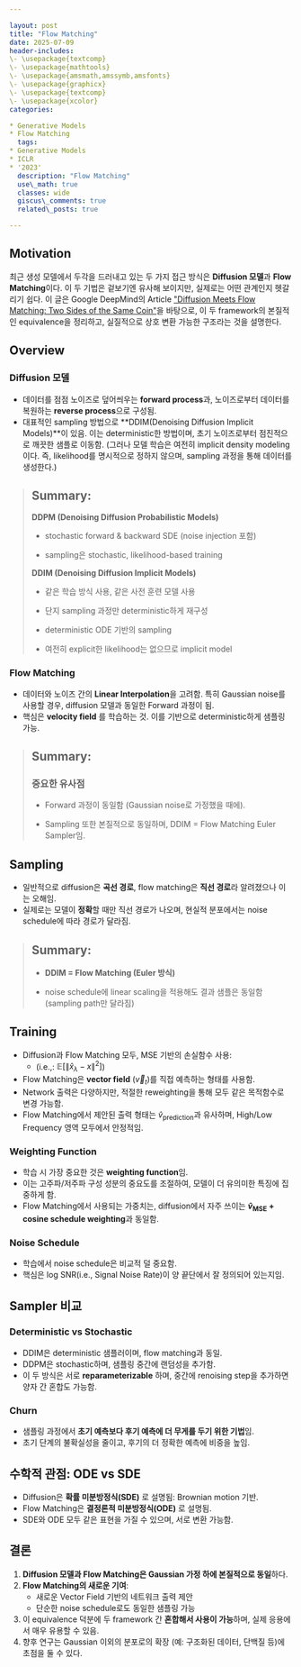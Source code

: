 ```yaml
---

layout: post
title: "Flow Matching"
date: 2025-07-09
header-includes:
\- \usepackage{textcomp}
\- \usepackage{mathtools}
\- \usepackage{amsmath,amssymb,amsfonts}
\- \usepackage{graphicx}
\- \usepackage{textcomp}
\- \usepackage{xcolor}
categories:

* Generative Models
* Flow Matching
  tags:
* Generative Models
* ICLR
* '2023'
  description: "Flow Matching"
  use\_math: true
  classes: wide
  giscus\_comments: true
  related\_posts: true

---
```


## Motivation

최근 생성 모델에서 두각을 드러내고 있는 두 가지 접근 방식은 **Diffusion 모델**과 **Flow Matching**이다. 이 두 기법은 겉보기엔 유사해 보이지만, 실제로는 어떤 관계인지 헷갈리기 쉽다. 이 글은 Google DeepMind의 Article ["Diffusion Meets Flow Matching: Two Sides of the Same Coin"](https://diffusionflow.github.io/)을 바탕으로, 이 두 framework의 본질적인 equivalence을 정리하고, 실질적으로 상호 변환 가능한 구조라는 것을 설명한다.

## Overview

### Diffusion 모델

* 데이터를 점점 노이즈로 덮어씌우는 **forward process**과, 노이즈로부터 데이터를 복원하는 **reverse process**으로 구성됨.
* 대표적인 sampling 방법으로 **DDIM(Denoising Diffusion Implicit Models)**이 있음. 이는 deterministic한 방법이며, 초기 노이즈로부터 점진적으로 깨끗한 샘플로 이동함. (그러나 모델 학습은 여전히 implicit density modeling 이다. 즉, likelihood를 명시적으로 정하지 않으며, sampling 과정을 통해 데이터를 생성한다.)

> ## Summary:
>
> **DDPM (Denoising Diffusion Probabilistic Models)**
> 
> * stochastic forward & backward SDE (noise injection 포함)
> 
> * sampling은 stochastic, likelihood-based training
> 
> **DDIM (Denoising Diffusion Implicit Models)**
> 
> * 같은 학습 방식 사용, 같은 사전 훈련 모델 사용
> 
> * 단지 sampling 과정만 deterministic하게 재구성
> 
> * deterministic ODE 기반의 sampling
> 
> * 여전히 explicit한 likelihood는 없으므로 implicit model

### Flow Matching

* 데이터와 노이즈 간의 **Linear Interpolation**을 고려함. 특히 Gaussian noise를 사용할 경우, diffusion 모델과 동일한 Forward 과정이 됨.
* 핵심은 **velocity field** 를 학습하는 것. 이를 기반으로 deterministic하게 샘플링 가능.

> ## Summary:
>
> ### 중요한 유사점
> 
> * Forward 과정이 동일함 (Gaussian noise로 가정했을 때에).
> 
> * Sampling 또한 본질적으로 동일하며, DDIM = Flow Matching Euler Sampler임.

## Sampling

* 일반적으로 diffusion은 **곡선 경로**, flow matching은 **직선 경로**라 알려졌으나 이는 오해임.
* 실제로는 모델이 **정확**할 때만 직선 경로가 나오며, 현실적 분포에서는 noise schedule에 따라 경로가 달라짐.

> ## Summary:
>
> * **DDIM = Flow Matching (Euler 방식)**
> 
> * noise schedule에 linear scaling을 적용해도 결과 샘플은 동일함 (sampling path만 달라짐)

## Training

* Diffusion과 Flow Matching 모두, MSE 기반의 손실함수 사용:
  * (i.e.,: $\mathbb{E}[\| \hat{x}_\lambda - x \|^2]$)
* Flow Matching은 **vector field** ($\vec{v}_t$)를 직접 예측하는 형태를 사용함.
* Network 출력은 다양하지만, 적절한 reweighting을 통해 모두 같은 목적함수로 변경 가능함.
* Flow Matching에서 제안된 출력 형태는 $\hat{v}_{\mathrm{prediction}}$과 유사하며, High/Low Frequency 영역 모두에서 안정적임.

### Weighting Function

* 학습 시 가장 중요한 것은 **weighting function**임.
* 이는 고주파/저주파 구성 성분의 중요도를 조절하여, 모델이 더 유의미한 특징에 집중하게 함.
* Flow Matching에서 사용되는 가중치는, diffusion에서 자주 쓰이는 **$\hat{v}_{\mathrm{MSE}}$ + cosine schedule weighting**과 동일함.

### Noise Schedule

* 학습에서 noise schedule은 비교적 덜 중요함.
* 핵심은 log SNR(i.e., Signal Noise Rate)이 양 끝단에서 잘 정의되어 있는지임.

## Sampler 비교

### Deterministic vs Stochastic

* DDIM은 deterministic 샘플러이며, flow matching과 동일.
* DDPM은 stochastic하며, 샘플링 중간에 랜덤성을 추가함.
* 이 두 방식은 서로 **reparameterizable** 하며, 중간에 renoising step을 추가하면 양자 간 혼합도 가능함.

### Churn

* 샘플링 과정에서 **초기 예측보다 후기 예측에 더 무게를 두기 위한 기법**임.
* 초기 단계의 불확실성을 줄이고, 후기의 더 정확한 예측에 비중을 높임.

## 수학적 관점: ODE vs SDE

* Diffusion은 **확률 미분방정식(SDE)** 로 설명됨: Brownian motion 기반.
* Flow Matching은 **결정론적 미분방정식(ODE)** 로 설명됨.
* SDE와 ODE 모두 같은 표현을 가질 수 있으며, 서로 변환 가능함.

## 결론

1. **Diffusion 모델과 Flow Matching은 Gaussian 가정 하에 본질적으로 동일**하다.
2. **Flow Matching의 새로운 기여**:
   * 새로운 Vector Field 기반의 네트워크 출력 제안
   * 단순한 noise schedule로도 동일한 샘플링 가능
3. 이 equivalence 덕분에 두 framework 간 **혼합해서 사용이 가능**하며, 실제 응용에서 매우 유용할 수 있음.
4. 향후 연구는 Gaussian 이외의 분포로의 확장 (예: 구조화된 데이터, 단백질 등)에 초점을 둘 수 있다.

